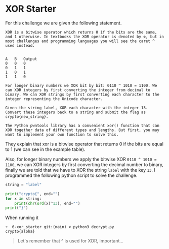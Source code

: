 # XOR Starter

For this challenge we are given the following statement.

```
XOR is a bitwise operator which returns 0 if the bits are the same, and 1 otherwise. In textbooks the XOR operator is denoted by ⊕, but in most challenges and programming languages you will see the caret ^ used instead.


A	B	Output
0	0	0
0	1	1
1	0	1
1	1	0

For longer binary numbers we XOR bit by bit: 0110 ^ 1010 = 1100. We can XOR integers by first converting the integer from decimal to binary. We can XOR strings by first converting each character to the integer representing the Unicode character.

Given the string label, XOR each character with the integer 13. Convert these integers back to a string and submit the flag as crypto{new_string}.

The Python pwntools library has a convenient xor() function that can XOR together data of different types and lengths. But first, you may want to implement your own function to solve this. 
```

They explain that xor is a bitwise operator that returns 0 if the bits are equal to 1 (we can see in the example table).

Also, for longer binary numbers we apply the bitwise XOR `0110 ^ 1010 = 1100`, we can XOR integers by first converting the decimal number to binary, finally we are told that we have to XOR the string `label` with the key `13`. I programmed the following python script to solve the challenge.

``` python
string = "label"

print("crypto{", end="")
for x in string:
    print(chr(ord(x)^13), end="")
print("}")
```

When running it

``` shell
➜  6-xor_starter git:(main) ✗ python3 decrypt.py
crypto{aloha}
```

> Let's remember that ^ is used for XOR, important...